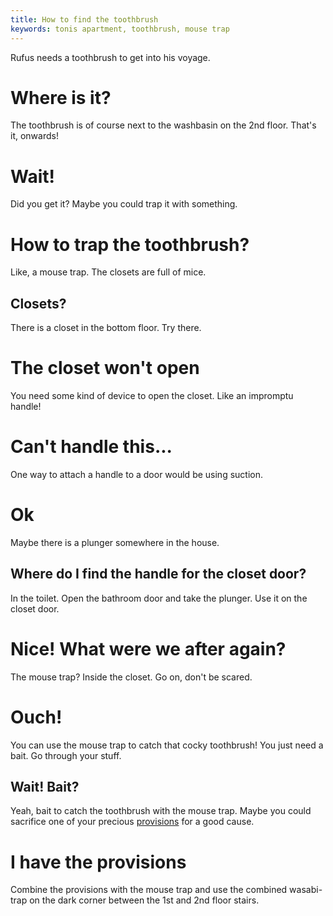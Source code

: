 ```yaml
---
title: How to find the toothbrush
keywords: tonis apartment, toothbrush, mouse trap
---
```


Rufus needs a toothbrush to get into his voyage.

# Where is it?
The toothbrush is of course next to the washbasin on the 2nd floor. That's it, onwards!

# Wait!
Did you get it? Maybe you could trap it with something.

# How to trap the toothbrush?
Like, a mouse trap. The closets are full of mice.

## Closets?
There is a closet in the bottom floor. Try there.

# The closet won't open
You need some kind of device to open the closet. Like an impromptu handle!

# Can't handle this...
One way to attach a handle to a door would be using suction.

# Ok
Maybe there is a plunger somewhere in the house.

## Where do I find the handle for the closet door?
In the toilet. Open the bathroom door and take the plunger. Use it on the closet door.

# Nice! What were we after again?
The mouse trap? Inside the closet. Go on, don't be scared.

# Ouch!
You can use the mouse trap to catch that cocky toothbrush! You just need a bait. Go through your stuff.

## Wait! Bait?
Yeah, bait to catch the toothbrush with the mouse trap.
Maybe you could sacrifice one of your precious [provisions](01-provisions.md) for a good cause.

# I have the provisions
Combine the provisions with the mouse trap and use the combined wasabi-trap on the dark corner between the 1st and 2nd floor stairs.
